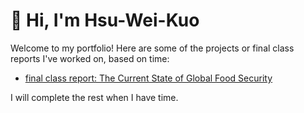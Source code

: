# 👋 Hi, I'm Hsu-Wei-Kuo

Welcome to my portfolio! Here are some of the projects or final class reports I've worked on, based on time:

- [final class report: The Current State of Global Food Security](https://github.com/Hsu-Wei-Kuo/The-Current-State-of-Global-Food-Security)



I will complete the rest when I have time.


